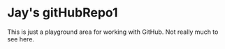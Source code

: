 Jay's gitHubRepo1
===========

This is just a playground area for working with GitHub.
Not really much to see here.
